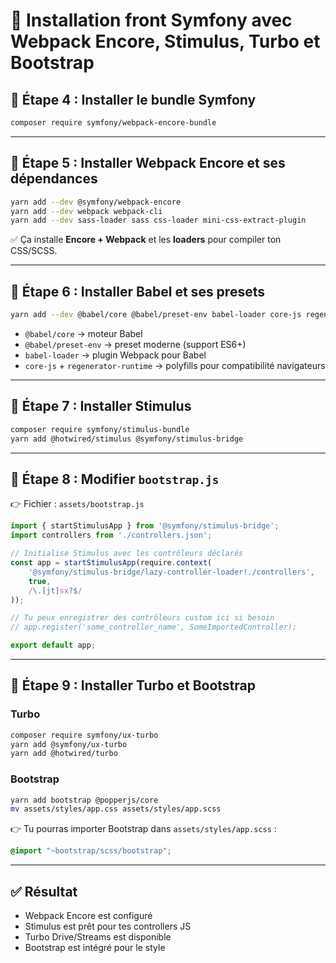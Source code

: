 # 🚀 Installation front Symfony avec Webpack Encore, Stimulus, Turbo et Bootstrap

## 🔹 Étape 4 : Installer le bundle Symfony

```bash
composer require symfony/webpack-encore-bundle
```

---

## 🔹 Étape 5 : Installer Webpack Encore et ses dépendances

```bash
yarn add --dev @symfony/webpack-encore
yarn add --dev webpack webpack-cli
yarn add --dev sass-loader sass css-loader mini-css-extract-plugin
```

✅ Ça installe **Encore + Webpack** et les **loaders** pour compiler ton CSS/SCSS.

---

## 🔹 Étape 6 : Installer Babel et ses presets

```bash
yarn add --dev @babel/core @babel/preset-env babel-loader core-js regenerator-runtime
```

- `@babel/core` → moteur Babel
- `@babel/preset-env` → preset moderne (support ES6+)
- `babel-loader` → plugin Webpack pour Babel
- `core-js` + `regenerator-runtime` → polyfills pour compatibilité navigateurs

---

## 🔹 Étape 7 : Installer Stimulus

```bash
composer require symfony/stimulus-bundle
yarn add @hotwired/stimulus @symfony/stimulus-bridge
```

---

## 🔹 Étape 8 : Modifier `bootstrap.js`

👉 Fichier : `assets/bootstrap.js`

```js
import { startStimulusApp } from '@symfony/stimulus-bridge';
import controllers from './controllers.json';

// Initialise Stimulus avec les contrôleurs déclarés
const app = startStimulusApp(require.context(
    '@symfony/stimulus-bridge/lazy-controller-loader!./controllers',
    true,
    /\.[jt]sx?$/
));

// Tu peux enregistrer des contrôleurs custom ici si besoin
// app.register('some_controller_name', SomeImportedController);

export default app;
```

---

## 🔹 Étape 9 : Installer Turbo et Bootstrap

### Turbo
```bash
composer require symfony/ux-turbo
yarn add @symfony/ux-turbo
yarn add @hotwired/turbo
```

### Bootstrap
```bash
yarn add bootstrap @popperjs/core
mv assets/styles/app.css assets/styles/app.scss
```

👉 Tu pourras importer Bootstrap dans `assets/styles/app.scss` :

```scss
@import "~bootstrap/scss/bootstrap";
```

---

## ✅ Résultat
- Webpack Encore est configuré
- Stimulus est prêt pour tes controllers JS
- Turbo Drive/Streams est disponible
- Bootstrap est intégré pour le style  